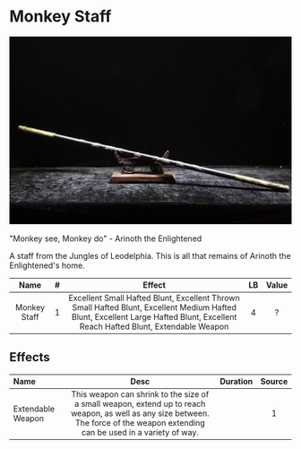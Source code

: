 # Monkey Staff

![Copyright](MonkeyStaff.png)



"Monkey see, Monkey do" - Arinoth the Enlightened

A staff from the Jungles of Leodelphia. This is all that remains of Arinoth the Enlightened's home.



|     Name     | # |                                                                                     Effect                                                                                     | LB | Value |
| :----------: | :-: | :-----------------------------------------------------------------------------------------------------------------------------------------------------------------------------: | :-: | :---: |
| Monkey Staff | 1 | Excellent Small Hafted Blunt, Excellent Thrown Small Hafted Blunt, Excellent Medium Hafted Blunt, Excellent Large Hafted Blunt, Excellent Reach Hafted Blunt, Extendable Weapon | 4 |   ?   |

## Effects

| Name              |                                                                                      Desc                                                                                      | Duration | Source |
| :---------------- | :------------------------------------------------------------------------------------------------------------------------------------------------------------------------------: | :------: | :-----------: |
| Extendable Weapon | This weapon can shrink to the size of a small weapon, extend up to reach weapon, as well as any size between. The force of the weapon extending can be used in a variety of way. |          |       1       |

